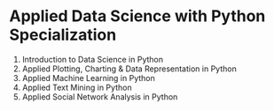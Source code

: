 # Applied Data Science with Python Specialization

1. Introduction to Data Science in Python
2. Applied Plotting, Charting & Data Representation in Python
3. Applied Machine Learning in Python
4. Applied Text Mining in Python
5. Applied Social Network Analysis in Python
